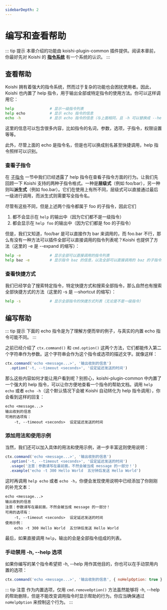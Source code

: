 ```yaml
---
sidebarDepth: 2
---
```


# 编写和查看帮助

::: tip 提示
本章介绍的功能由 koishi-plugin-common 插件提供。阅读本章前，你最好先对 Koishi 的 [**指令系统**](../guide/command-system.md) 有一个系统的认识。
:::

## 查看帮助

Koishi 拥有着强大的指令系统，然而过于复杂的功能也会困扰使用者。因此，Koishi 也内置了 help 指令，用于输出全部或特定指令的使用方法。你可以这样调用它：

```sh
help                # 显示一级指令列表
help echo           # 显示 echo 指令的信息
echo -h             # 显示 echo 指令的信息（与上面相同，且 -h 可以替换成 --help）
```

这里的信息可以包含很多内容，比如指令的名词，参数，选项，子指令，权限设置等等。

此外，尽管上面的 echo 是指令名，但是也可以换成别名甚至快捷调用，help 指令照样可以识别。

### 查看子指令

在 [子指令](../guide/command-system.md#子指令) 一节中我们已经透露了 help 指令在查看子指令方面的行为。让我们先回顾一下 Koishi 支持的两种子指令格式。一种是**层级式**（例如 foo/bar），另一种则叫**派生式**（例如 foo.bar）。它们在使用上有所不同，层级式可以直接通过最后一级进行调用，而派生式则需要写全指令名。 

尽管有这些不同，但是上述两个指令都属于 foo 的子指令，因此它们

1. 都不会显示在 `help` 的输出中（因为它们都不是一级指令）
2. 都会显示在 `help foo` 的输出中（因为它们都是 foo 的子指令）

但是，我们又知道，foo/bar 是可以直接作为 bar 来调用的，而 foo.bar 不行，那么有没有一种方法可以插件全部可以直接调用的指令列表呢？Koishi 也提供了方法（这里的 -e 是 --expand 的缩写）：

```sh
help -e             # 显示全部可以直接调用的指令列表
help baz -e         # 显示指令 baz 的信息，以及全部可以直接调用的 baz 的子指令列表
```

### 查看快捷方式

我们已经学会了搜索特定指令，特定快捷方式和搜索全部指令，那么自然也有搜索全部快捷方式的方法（这里的 -s 是 --shortcut 的缩写）：

```sh
help -s             # 显示全部指令的快捷方式列表（无论是不是一级指令）
```

## 编写帮助

::: tip 提示
下面的 echo 指令是为了理解方便而举的例子，与真实的内置 echo 指令可能不同。
:::

之前已经介绍了 `ctx.command()` 和 `cmd.option()` 这两个方法，它们都能传入第二个字符串作为参数。这个字符串会作为这个指令或选项的描述文字。就像这样：

```js
ctx.command('echo <message...>', '输出收到的信息')
  .option('-t, --timeout <seconds>', '设定延迟发送的时间')
```

那么这些内容如何才能让用户看到呢？别担心，koishi-plugin-common 中内置了一个强大的 help 指令，可以让你方便地查看一个指令的帮助文档。调用 `help echo` 或者 `echo -h`（这个默认情况下会被 Koishi 自动转化为 help 指令调用），你会看到这样的回复：

```
echo <message...>
输出收到的信息
可用的选项有：
    -t, --timeout <seconds>  设定延迟发送的时间
```

### 添加用法和使用示例

当然，我们还可以加入具体的用法和使用示例，进一步丰富这则使用说明：

```js
ctx.command('echo <message...>', '输出收到的信息')
  .option('-t, --timeout <seconds>', '设定延迟发送的时间')
  .usage('注意：参数请写在最前面，不然会被当成 message 的一部分！')
  .example('echo -t 300 Hello World  五分钟后发送 Hello World')
```

这时再调用 `help echo` 或者 `echo -h`，你便会发现使用说明中已经添加了你刚刚的补充文本：

```
echo <message...>
输出收到的信息
注意：参数请写在最前面，不然会被当成 message 的一部分！
可用的选项有：
    -t, --timeout <seconds>  设定延迟发送的时间
使用示例：
    echo -t 300 Hello World  五分钟后发送 Hello World
```

最后，如果直接调用 `help`，输出的会是全部指令组成的列表。

### 手动禁用 -h, --help 选项

如果你编写的某个指令希望把 -h, --help 用作其他目的，你也可以在手动禁用内置的选项：

```js
ctx.command('echo <message...>', '输出收到的信息', { noHelpOption: true })
```

::: tip 注意
作为内置选项，仅用 `cmd.removeOption()` 方法虽然能够将 -h, --help 的帮助删除，但是不能改变调用指令时显示帮助的行为。你应当确保通过 `noHelpOption` 来控制这个行为。
:::

